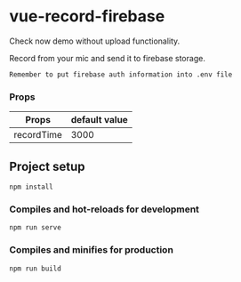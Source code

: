 # vue-record-firebase 

Check now demo without upload functionality.

Record from your mic and send it to firebase storage.

`Remember to put firebase auth information into .env file`

### Props

Props | default value
--- | --- | 
recordTime | 3000


## Project setup
```
npm install
```

### Compiles and hot-reloads for development
```
npm run serve
```

### Compiles and minifies for production
```
npm run build
```
